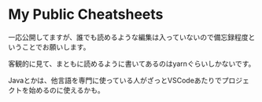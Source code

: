 # My Public Cheatsheets
一応公開してますが、誰でも読めるような編集は入っていないので備忘録程度ということでお願いします。

客観的に見て、まともに読めるように書いてあるのはyarnぐらいしかないです。

Javaとかは、他言語を専門に使っている人がざっとVSCodeあたりでプロジェクトを始めるのに使えるかも。

